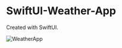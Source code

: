 # SwiftUI-Weather-App

Created with SwiftUI.

![WeatherApp](https://user-images.githubusercontent.com/99286902/184646009-200d4c2f-ccd5-458d-854d-c75fafb18e7f.gif)

